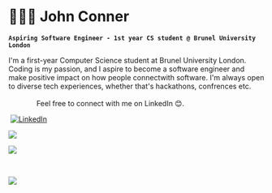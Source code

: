 # 👨🏻‍💻 John Conner
**`Aspiring Software Engineer - 1st year CS student @ Brunel University London`**

I'm a first-year Computer Science student at Brunel University London. Coding is my passion, and I aspire to become a software engineer  and make positive impact on how people connectwith software. I'm always open to diverse tech experiences, whether that's hackathons, confrences etc. <br> <br>
‎ ‎ ‎ ‎ ‎ ‎ ‎ ‎ ‎ ‎ ‎ ‎ ‎ ‎ 
Feel free to connect with me on LinkedIn 😊.

‎
[![LinkedIn](https://img.shields.io/badge/LinkedIn-%230077B5.svg?logo=linkedin&logoColor=white)](https://linkedin.com/in/JohnConner29) 


![](https://github-readme-stats.vercel.app/api?username=johnhtconner&theme=midnight-purple&hide_border=true&include_all_commits=false&count_private=false) 
 
![](https://github-readme-stats.vercel.app/api/top-langs/?username=johnhtconner&theme=midnight-purple&hide_border=true&include_all_commits=false&count_private=false&layout=compact)

‎ 
‎ 

![](https://quotes-github-readme.vercel.app/api?type=horizontal&theme=dark)



